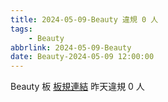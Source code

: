 ```yaml
---
title: 2024-05-09-Beauty 違規 0 人
tags:
    - Beauty
abbrlink: 2024-05-09-Beauty
date: Beauty-2024-05-09 12:00:00
---
```

Beauty 板 [板規連結](https://www.ptt.cc/bbs/Beauty/M.1630069980.A.84B.html)
昨天違規 0 人
